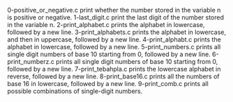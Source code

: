 0-positive_or_negative.c	print whether the number stored in the variable n is positive or negative.
1-last_digit.c	print the last digit of the number stored in the variable n.
2-print_alphabet.c	prints the alphabet in lowercase, followed by a new line.
3-print_alphabets.c	prints the alphabet in lowercase, and then in uppercase, followed by a new line.
4-print_alphabt.c	prints the alphabet in lowercase, followed by a new line.
5-print_numbers.c	prints all single digit numbers of base 10 starting from 0, followed by a new line.
6-print_numberz.c	prints all single digit numbers of base 10 starting from 0, followed by a new line.
7-print_tebahpla.c	prints the lowercase alphabet in reverse, followed by a new line.
8-print_base16.c	prints all the numbers of base 16 in lowercase, followed by a new line.
9-print_comb.c	prints all possible combinations of single-digit numbers.
